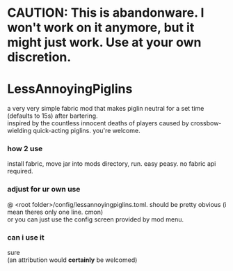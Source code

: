 # CAUTION: This is abandonware. I won't work on it anymore, but it might just work. Use at your own discretion.

# LessAnnoyingPiglins
a very very simple fabric mod that makes piglin neutral for a set time (defaults to 15s) after bartering.  
inspired by the countless innocent deaths of players caused by crossbow-wielding quick-acting piglins.
you're welcome.

### how 2 use
install fabric, move jar into mods directory, run. easy peasy. no fabric api required.

### adjust for ur own use
@ \<root folder\>/config/lessannoyingpiglins.toml.
should be pretty obvious (i mean theres only one line. cmon)  
or you can just use the config screen provided by mod menu.

### can i use it
sure  
(an attribution would **certainly** be welcomed)
